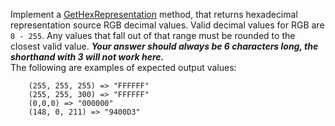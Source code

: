 Implement a [GetHexRepresentation](url) method, that returns hexadecimal representation source RGB decimal values. Valid decimal values for RGB are `0 - 255`. Any values that fall out of that range must be rounded to the closest valid value. ***Your answer should always be 6 characters long, the shorthand with 3 will not work here.***   
The following are examples of expected output values:
            
        (255, 255, 255) => "FFFFFF" 
        (255, 255, 300) => "FFFFFF"
        (0,0,0) => "000000"
        (148, 0, 211) => "9400D3"